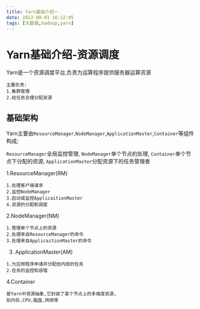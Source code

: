 ```yaml
---
title: Yarn基础介绍一
date: 2022-08-01 16:12:05
tags: [大数据,hadoop,yarn]
---
```

# Yarn基础介绍-资源调度

Yarn是一个资源调度平台,负责为运算程序提供服务器运算资源
```
主要负责:
1.集群管理
2.给任务合理分配资源
```

## 基础架构
Yarn主要由`ResourceManager`,`NodeManager`,`ApplicationMaster`,`Container`等组件构成;

`ResourceManager`全局监控管理,
`NodeManager`单个节点的处理,
`Container`单个节点下分配的资源,
`ApplicationMaster`分配资源下的任务管理者

1.ResourceManager(RM)
```
1.处理客户端请求
2.监控NodeManager
3.启动或监控ApplicaitionMaster
4.资源的分配和调度
```
<!--more-->
2.NodeManager(NM)
```
1.管理单个节点上的资源
2.处理来自ResourceManager的命令
3.处理来自ApplicaitionMaster的命令
```

3. ApplicationMaster(AM)
```
1.为应用程序申请并分配给内部的任务
2.任务的监控和容错
```

4.Container
```
是Yarn中资源抽象,它封装了某个节点上的多维度资源,
如内存,CPU,磁盘,网络等
```